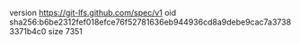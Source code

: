 version https://git-lfs.github.com/spec/v1
oid sha256:b6be2312fef018efce76f52781636eb944936cd8a9debe9cac7a37383371b4c0
size 7351
